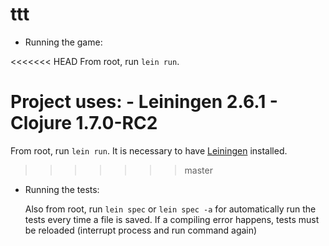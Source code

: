 # ttt

- Running the game:

<<<<<<< HEAD
  From root, run `lein run`.

  Project uses:
    - Leiningen 2.6.1
    - Clojure 1.7.0-RC2
=======
  From root, run `lein run`. It is necessary to have [Leiningen](http://leiningen.org/) installed.
>>>>>>> master

- Running the tests:

  Also from root, run `lein spec` or `lein spec -a` for automatically run the tests every time a file is saved. If a compiling error happens, tests must be reloaded (interrupt process and run command again)
